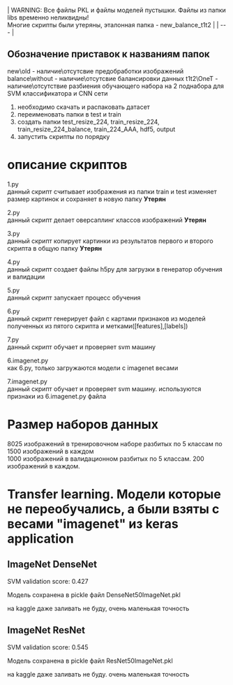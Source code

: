 | WARNING: Все файлы PKL и файлы моделей пустышки. Файлы из папки libs временно неликвидны! <br/>
 Многие скрипты были утеряны, эталонная папка - new_balance_t1t2 |
| --- |

## Обозначение приставок к названиям папок 
new\old - наличие\отсутсвие предобработки изображений
balance\without - наличие\отсутсвие балансировки данных
t1t2\OneT - наличие\отсутствие разбиения обучающего набора на 2 поднабора для SVM классификатора и CNN сети

1) необходимо скачать и распаковать датасет
2) переименовать папки в test и train
3) создать папки test_resize_224, train_resize_224, train_resize_224_balance, train_224_AAA, hdf5, output
4) запустить скрипты по порядку 

# описание скриптов

1.py<br/> 
данный скрипт считывает изображения из папки train и test
изменяет размер картинок и сохраняет в новую папку
**Утерян**

2.py<br/>
данный скрипт делает оверсаплинг классов изображений
**Утерян**

3.py<br/>
данный скрипт копирует картинки из результатов первого и второго скрипта в общую папку
**Утерян**

4.py<br/>
данный скрипт создает файлы h5py для загрузки в генератор обучения и валидации

5.py<br/>
данный скрипт запускает процесс обучения

6.py<br/>
данный скрипт генерирует файл с картами признаков из моделей полученных из пятого скрипта и метками([features],[labels])

7.py<br/>
данный скрипт обучает и проверяет svm машину

6.imagenet.py<br/>
как 6.py, только загружаются модели с imagenet весами

7.imagenet.py<br/>
данный скрипт обучает и проверяет svm машину. используются признаки из 6.imagenet.py файла


# Размер наборов данных

8025 изображений в тренировочном наборе разбитых по 5 классам по 1500 изображений в каждом<br/>
1000 изображений в валидационном разбитых по 5 классам. 200 изображений в каждом.


# Transfer learning. Модели которые не переобучались, а были взяты с весами "imagenet" из keras application

## ImageNet DenseNet 

SVM validation score: 0.427

Модель сохранена в pickle файл DenseNet50ImageNet.pkl

на kaggle даже заливать не буду, очень маленькая точность


## ImageNet ResNet 
SVM validation score: 0.545

Модель сохранена в pickle файл ResNet50ImageNet.pkl

на kaggle даже заливать не буду. очень маленькая точность
